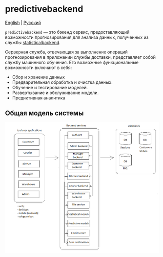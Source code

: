 # predictivebackend

[English](predictivebackend.md) | [Русский](predictivebackend.ru.md)

`predictivebackend` — это бэкенд сервис, предоставляющий возможности прогнозирования для анализа данных, полученных из службы [statisticalbackend](statisticalbackend.md).

Серверная служба, отвечающая за выполнение операций прогнозирования в приложении службы доставки, представляет собой службу машинного обучения. Его возможные функциональные возможности включают в себя:

- Сбор и хранение данных
- Предварительная обработка и очистка данных.
- Обучение и тестирование моделей.
- Развертывание и обслуживание модели.
- Предиктивная аналитика

## Общая модель системы 

![system_overall](../img/system_overall.png)

